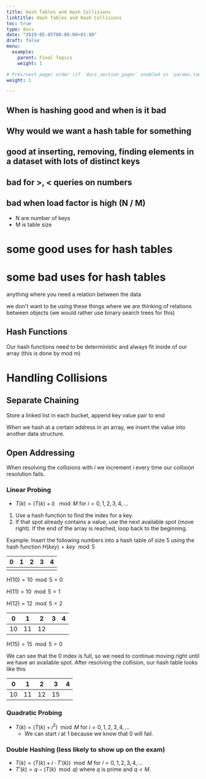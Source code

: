 ```yaml
---
title: Hash Tables and Hash Collisions
linktitle: Hash Tables and Hash Collisions
toc: true
type: docs
date: "2019-05-05T00:00:00+01:00"
draft: false
menu:
  example:
    parent: Final Topics
    weight: 1

# Prev/next pager order (if `docs_section_pager` enabled in `params.toml`)
weight: 1

---
```


## When is hashing good and when is it bad

## Why would we want a hash table for something

## good at inserting, removing, finding elements in a dataset with lots of distinct keys

## bad for >, < queries on numbers

## bad when load factor is high (N / M)

- N are number of keys
- M is table size

# some good uses for hash tables

# some bad uses for hash tables

anything where you need a relation between the data

we don't want to be using these things where we are thinking of relations between objects (we would rather use binary search trees for this)

## Hash Functions

Our hash functions need to be deterministic and always fit inside of our array (this is done by mod m)

# Handling Collisions

## Separate Chaining

Store a linked list in each bucket, append key value pair to end

When we hash at a certain address in an array, we insert the value into another data structure.

## Open Addressing

When resolving the collisions with $i$ we increment $i$ every time our collision resolution fails.

### Linear Probing

- $T(k) = (T(k) + i)$ $\mod M$ for $i = 0, 1, 2, 3, 4, ...$

1. Use a hash function to find the index for a key.
2. If that spot already contains a value, use the next available spot (move right). If the end of the array is reached, loop back to the beginning.

Example: Insert the following numbers into a hash table of size $5$ using the hash function $H(key) = key \mod 5$



| 0    | 1    | 2    | 3    | 4    |
| ---- | ---- | ---- | ---- | ---- |
|      |      |      |      |      |

$H(10) = 10 \mod 5 = 0$ 

$H(11) = 10 \mod 5 = 1$

$H(12) = 12 \mod 5 = 2$

| 0    | 1    | 2    | 3    | 4    |
| ---- | ---- | ---- | ---- | ---- |
| 10   | 11   | 12   |      |      |

$H(15) = 15 \mod 5 = 0$

We can see that the $0$ index is full, so we need to continue moving right until we have an available spot. After resolving the collision, our hash table looks like this

| 0    | 1    | 2    | 3    | 4    |
| ---- | ---- | ---- | ---- | ---- |
| 10   | 11   | 12   | 15   |      |



### Quadratic Probing

- $T(k) = (T(k) + i^2) \mod M$ for $i = 0, 1, 2, 3, 4, ...$
  - We can start $i$ at $1$ because we know that $0$ will fail.

### Double Hashing (less likely to show up on the exam)

- $T(k) = (T(k) + i \cdot T'(k)) \mod M$ for $i = 0, 1,2,3,4,...$
- $T'(k) = q - (T(k) \mod q)$ where $q$ is prime and $q < M.$

